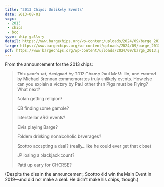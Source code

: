 ```yaml
---
title: "2013 Chips: Unlikely Events"
date: 2013-08-01
tags:
 - 2013
 - chips
 - bcc
type: chip-gallery
detail: https://www.bargechips.org/wp-content/uploads/2024/09/barge_2013_details.png
large: https://www.bargechips.org/wp-content/uploads/2024/09/barge_2013.jpg
pdf: https://www.bargechips.org/wp-content/uploads/2024/09/barge_2013.pdf
---
```


From the announcement for the 2013 chips:

> This year’s set, designed by 2012 Champ Paul McMullin, and created by Michael
> Brennan commemorates truly unlikely events. How else can you explain a
> victory by Paul other than Pigs must be Flying? What next?
>
> Nolan getting religion?
>
> QB finding some gamble?
>
> Interstellar ARG events?
>
> Elvis playing Barge?
>
> Foldem drinking nonalcoholic beverages?
>
> Scottro accepting a deal? (really…like he could ever get that close)
>
> JP losing a blackjack count?
>
> Patti up early for CHORSE?

<p>(Despite the diss in the announcement, Scottro did win the Main Event in
2019––and did not make a deal. He didn&#8217;t make his chips, though.)</p>
